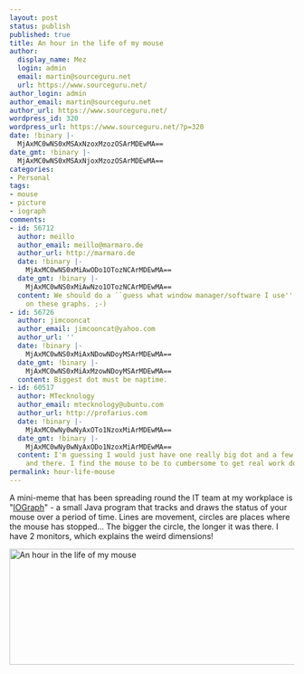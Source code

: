 ```yaml
---
layout: post
status: publish
published: true
title: An hour in the life of my mouse
author:
  display_name: Mez
  login: admin
  email: martin@sourceguru.net
  url: https://www.sourceguru.net/
author_login: admin
author_email: martin@sourceguru.net
author_url: https://www.sourceguru.net/
wordpress_id: 320
wordpress_url: https://www.sourceguru.net/?p=320
date: !binary |-
  MjAxMC0wNS0xMSAxNzoxMzozOSArMDEwMA==
date_gmt: !binary |-
  MjAxMC0wNS0xMSAxNjoxMzozOSArMDEwMA==
categories:
- Personal
tags:
- mouse
- picture
- iograph
comments:
- id: 56712
  author: meillo
  author_email: meillo@marmaro.de
  author_url: http://marmaro.de
  date: !binary |-
    MjAxMC0wNS0xMiAwODo1OTozNCArMDEwMA==
  date_gmt: !binary |-
    MjAxMC0wNS0xMiAwNzo1OTozNCArMDEwMA==
  content: We should do a ``guess what window manager/software I use'' contest, based
    on these graphs. ;-)
- id: 56726
  author: jimcooncat
  author_email: jimcooncat@yahoo.com
  author_url: ''
  date: !binary |-
    MjAxMC0wNS0xMiAxNDowNDoyMSArMDEwMA==
  date_gmt: !binary |-
    MjAxMC0wNS0xMiAxMzowNDoyMSArMDEwMA==
  content: Biggest dot must be naptime.
- id: 60517
  author: MTecknology
  author_email: mtecknology@ubuntu.com
  author_url: http://profarius.com
  date: !binary |-
    MjAxMC0wNy0wNyAxOTo1NzoxMiArMDEwMA==
  date_gmt: !binary |-
    MjAxMC0wNy0wNyAxODo1NzoxMiArMDEwMA==
  content: I'm guessing I would just have one really big dot and a few lines here
    and there. I find the mouse to be to cumbersome to get real work done...
permalink: hour-life-mouse
---
```

<p>A mini-meme that has been spreading round the IT team at my workplace is "<a href="http://iographica.com/">IOGraph</a>" - a small Java program that tracks and draws the status of your mouse over a period of time.  Lines are movement, circles are places where the mouse has stopped...  The bigger the circle, the longer it was there.  I have 2 monitors, which explains the weird dimensions!</p>
<p><a href="http://www.flickr.com/photos/mezzle/4598391447/" title="An hour in the life of my mouse by mezocaster, on Flickr"><img src="http://farm2.static.flickr.com/1376/4598391447_20e50b03f0_b.jpg" width="512" height="205" alt="An hour in the life of my mouse" /></a></p>
